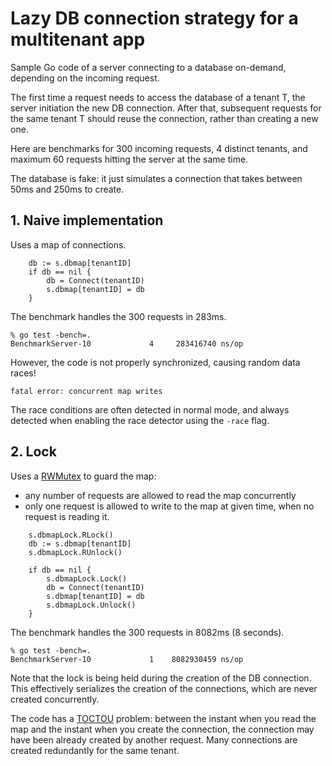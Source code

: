 # Lazy DB connection strategy for a multitenant app

Sample Go code of a server connecting to a database on-demand, depending on the incoming request.

The first time a request needs to access the database of a tenant T, the server initiation the new DB connection. After that,
subsequent requests for the same tenant T should reuse the connection, rather than creating a new one.

Here are benchmarks for 300 incoming requests, 4 distinct tenants, and maximum 60 requests hitting the server at the same time.

The database is fake: it just simulates a connection that takes between 50ms and 250ms to create.

## 1. Naive implementation

Uses a map of connections.

```
	db := s.dbmap[tenantID]
	if db == nil {
		db = Connect(tenantID)
		s.dbmap[tenantID] = db
	}
```

The benchmark handles the 300 requests in 283ms.

```
% go test -bench=.
BenchmarkServer-10    	       4	 283416740 ns/op
```

However, the code is not properly synchronized, causing random data races!

```
fatal error: concurrent map writes
```

The race conditions are often detected in normal mode, and always detected when enabling the race detector using the `-race` flag.

## 2. Lock

Uses a [RWMutex](https://pkg.go.dev/sync#RWMutex) to guard the map:
- any number of requests are allowed to read the map concurrently
- only one request is allowed to write to the map at given time, when no request is reading it.

```
	s.dbmapLock.RLock()
	db := s.dbmap[tenantID]
	s.dbmapLock.RUnlock()

	if db == nil {
		s.dbmapLock.Lock()
		db = Connect(tenantID)
		s.dbmap[tenantID] = db
		s.dbmapLock.Unlock()
	}
```

The benchmark handles the 300 requests in 8082ms (8 seconds).

```
% go test -bench=.
BenchmarkServer-10    	       1	8082930459 ns/op
```

Note that the lock is being held during the creation of the DB connection. This effectively serializes the creation of the connections, which are never created concurrently.

The code has a [TOCTOU](https://en.wikipedia.org/wiki/Time-of-check_to_time-of-use) problem: between the instant when you read the map and the instant when you create the connection, the connection may have been already created by another request. Many connections are created redundantly for the same tenant.